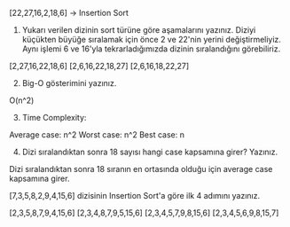 [22,27,16,2,18,6] -> Insertion Sort
1.	Yukarı verilen dizinin sort türüne göre aşamalarını yazınız.
Diziyi küçükten büyüğe sıralamak için önce 2 ve 22'nin yerini değiştirmeliyiz. 
Aynı işlemi 6 ve 16'yla tekrarladığımızda dizinin sıralandığını görebiliriz.

[2,27,16,22,18,6]
[2,6,16,22,18,27]
[2,6,16,18,22,27]

2.	Big-O gösterimini yazınız.
 
 O(n^2)

3.	Time Complexity: 

Average case: n^2
Worst case: n^2 
Best case: n

4.	Dizi sıralandıktan sonra 18 sayısı hangi case kapsamına girer? Yazınız.

Dizi sıralandıktan sonra 18 sıranın en ortasında olduğu için average case kapsamına girer.

[7,3,5,8,2,9,4,15,6] dizisinin Insertion Sort'a göre ilk 4 adımını yazınız.

[2,3,5,8,7,9,4,15,6]
[2,3,4,8,7,9,5,15,6]
[2,3,4,5,7,9,8,15,6]
[2,3,4,5,6,9,8,15,7]

